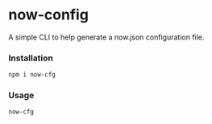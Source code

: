 # now-config

A simple CLI to help generate a now.json configuration file.

### Installation

```sh
npm i now-cfg
```

### Usage

```sh
now-cfg
```

